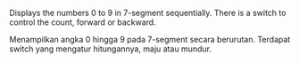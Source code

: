 Displays the numbers 0 to 9 in 7-segment sequentially.
There is a switch to control the count, forward or backward.

Menampilkan angka 0 hingga 9 pada 7-segment secara berurutan.
Terdapat switch yang mengatur hitungannya, maju atau mundur.
